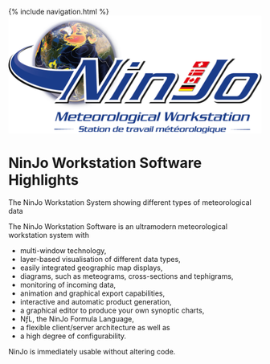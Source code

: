 {% include navigation.html %}
![NonJo-logo](pic_ninjo_logo.png)

# NinJo Workstation Software Highlights 

The NinJo Workstation System showing different types of meteorological data

The NinJo Workstation Software is an ultramodern meteorological workstation system with

- multi-window technology,
- layer-based visualisation of different data types,
- easily integrated geographic map displays,
- diagrams, such as meteograms, cross-sections and tephigrams,
- monitoring of incoming data,
- animation and graphical export capabilities,
- interactive and automatic product generation,
- a graphical editor to produce your own synoptic charts,
- NƒL,  the NinJo Formula Language,
- a flexible client/server architecture as well as
- a high degree of configurability.

NinJo is immediately usable without altering code. 

